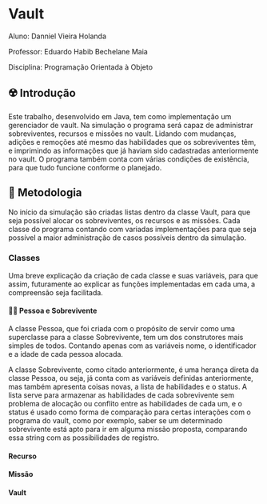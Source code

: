 # Vault
Aluno: Danniel Vieira Holanda

Professor: Eduardo Habib Bechelane Maia

Disciplina: Programação Orientada à Objeto

## ☢️ Introdução

Este trabalho, desenvolvido em Java, tem como implementação um gerenciador de vault. Na simulação o programa será capaz de administrar sobreviventes, recursos e missões no vault. Lidando com mudanças, adições e remoções até mesmo das habilidades que os sobreviventes têm, e imprimindo as informações que já haviam sido cadastradas anteriormente no vault. O programa também conta com várias condições de existência, para que tudo funcione conforme o planejado.

## 📖 Metodologia

No início da simulação são criadas listas dentro da classe Vault, para que seja possível alocar os sobreviventes, os recursos e as missões. Cada classe do programa contando com variadas implementações para que seja possível a maior administração de casos possíveis dentro da simulação.

### Classes

Uma breve explicação da criação de cada classe e suas variáveis, para que assim, futuramente ao explicar as funções implementadas em cada uma, a compreensão seja facilitada.

#### 🧍🏻 Pessoa e Sobrevivente

A classe Pessoa, que foi criada com o propósito de servir como uma superclasse para a classe Sobrevivente, tem um dos construtores mais simples de todos. Contando apenas com as variáveis nome, o identificador e a idade de cada pessoa alocada.

A classe Sobrevivente, como citado anteriormente, é uma herança direta da classe Pessoa, ou seja, já conta com as variáveis definidas anteriormente, mas também apresenta coisas novas, a lista de habilidades e o status. A lista serve para armazenar as habilidades de cada sobrevivente sem problema de alocação ou conflito entre as habilidades de cada um, e o status é usado como forma de comparação para certas interações com o programa do vault, como por exemplo, saber se um determinado sobrevivente está apto para ir em alguma missão proposta, comparando essa string com as possibilidades de registro.

#### Recurso

#### Missão

#### Vault

